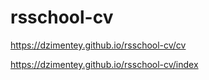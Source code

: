 # rsschool-cv

https://dzimentey.github.io/rsschool-cv/cv

https://dzimentey.github.io/rsschool-cv/index
